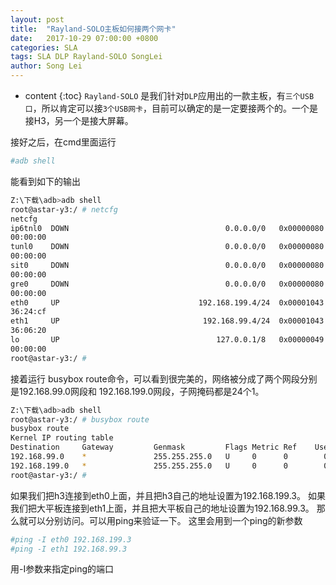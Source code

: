 ```yaml
---
layout: post
title:  "Rayland-SOLO主板如何接两个网卡"
date:   2017-10-29 07:00:00 +0800
categories: SLA
tags: SLA DLP Rayland-SOLO SongLei
author: Song Lei
---
```


* content
{:toc}
`Rayland-SOLO` 是我们针对`DLP`应用出的一款主板，有`三个USB口`，所以肯定可以接`3个USB网卡`，目前可以确定的是一定要接两个的。一个是接H3，另一个是接大屏幕。





接好之后，在cmd里面运行
```sh
#adb shell
```
能看到如下的输出
```sh
Z:\下载\adb>adb shell
root@astar-y3:/ # netcfg
netcfg
ip6tnl0  DOWN                                   0.0.0.0/0   0x00000080 00:00:00:
00:00:00
tunl0    DOWN                                   0.0.0.0/0   0x00000080 00:00:00:
00:00:00
sit0     DOWN                                   0.0.0.0/0   0x00000080 00:00:00:
00:00:00
gre0     DOWN                                   0.0.0.0/0   0x00000080 00:00:00:
00:00:00
eth0     UP                               192.168.199.4/24  0x00001043 00:e0:4c:
36:24:cf
eth1     UP                                192.168.99.4/24  0x00001043 00:e0:4c:
36:06:20
lo       UP                                   127.0.0.1/8   0x00000049 00:00:00:
00:00:00
root@astar-y3:/ #
```
接着运行 busybox route命令，可以看到很完美的，网络被分成了两个网段分别是192.168.99.0网段和
192.168.199.0网段，子网掩码都是24个1。
```sh
Z:\下载\adb>adb shell
root@astar-y3:/ # busybox route
busybox route
Kernel IP routing table
Destination     Gateway         Genmask         Flags Metric Ref    Use Iface
192.168.99.0    *               255.255.255.0   U     0      0        0 eth1
192.168.199.0   *               255.255.255.0   U     0      0        0 eth0
root@astar-y3:/ #
```
如果我们把h3连接到eth0上面，并且把h3自己的地址设置为192.168.199.3。
如果我们把大平板连接到eth1上面，并且把大平板自己的地址设置为192.168.99.3。
那么就可以分别访问。可以用ping来验证一下。
这里会用到一个ping的新参数
```sh
#ping -I eth0 192.168.199.3
#ping -I eth1 192.168.99.3
```
用-I参数来指定ping的端口

